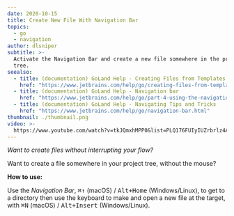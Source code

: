 ```yaml
---
date: 2020-10-15
title: Create New File With Navigation Bar
topics:
  - go
  - navigation
author: dlsniper
subtitle: >-
  Activate the Navigation Bar and create a new file somewhere in the project
  tree.
seealso:
  - title: (documentation) GoLand Help - Creating Files from Templates
    href: "https://www.jetbrains.com/help/go/creating-files-from-templates.html"
  - title: (documentation) GoLand Help - Navigation bar
    href: "https://www.jetbrains.com/help/go/part-4-using-the-navigation-bar.html"
  - title: (documentation) GoLand Help - Navigating Tips and Tricks
    href: "https://www.jetbrains.com/help/go/navigation-bar.html"
thumbnail: ./thumbnail.png
video: >-
  https://www.youtube.com/watch?v=tkJQmxhMPP0&list=PLQ176FUIyIUZrbrlz4AY1V8VzBJKZyVlW&index=38
---
```


_Want to create files without interrupting your flow?_

Want to create a file somewhere in your project tree, without the mouse?

**How to use:**

Use the _Navigation Bar_, <kbd>⌘↑</kbd> (macOS) / <kbd>Alt+Home</kbd> (Windows/Linux), to get to a directory then use the keyboard to make and open a new file at the target, with <kbd>⌘N</kbd> (macOS) / <kbd>Alt+Insert</kbd> (Windows/Linux).
